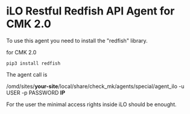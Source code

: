 # iLO Restful Redfish API Agent for CMK 2.0

To use this agent you need to install the "redfish" library.

for CMK 2.0

`pip3 install redfish`

The agent call is

/omd/sites/**your-site**/local/share/check_mk/agents/special/agent_ilo -u USER -p PASSWORD **IP**

For the user the minimal access rights inside iLO should be enought.
